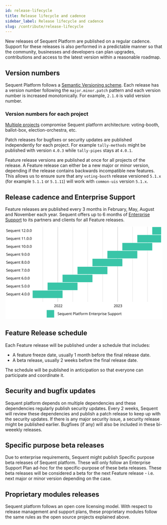 ```yaml
---
id: release-lifecycle
title: Release lifecycle and cadence
sidebar_label: Release lifecycle and cadence
slug: /contribute/release-lifecycle
---
```


New releases of Sequent Platform are published on a regular cadence. Support for
these releases is also performed in a predictable manner so that the community,
businesses and developers can plan upgrades, contributions and access to the
latest version within a reasonable roadmap.

## Version numbers

Sequent Platform follows a [Semantic Versioning scheme](https://semver.org/). 
Each  release has a version number following the `major.minor.patch` pattern and
each version number is increased monotonically. For  example, `2.1.0` is valid 
version number.

### Version numbers for each project

[Multiple projects](https://github.com/sequentech/) compromise Sequent platform 
architecture: voting-booth, ballot-box, election-orchestra, etc.

Patch releases for bugfixes or security updates are published 
independently for each project. For example `tally-methods` might be published 
with version `4.0.3` while `tally-pipes` stays at `4.0.1`.

Feature release versions are published at once for all projects of the release.
A Feature release can either be a new major or minor version, depending if the 
release contains backwards incompatible new features. This allows us to ensure 
sure that any `voting-booth` release versioned `5.1.x` (for example  `5.1.1` 
or `5.1.11`) will work with `common-uis` version `5.1.x`.
## Release cadence and Enterprise Support

Feature releases are published every 3 months in February, May, August and 
November each year. Sequent offers up to 6 months of 
[Enterprise Support](https://sequentech.io) to its partners and clients for all 
Feature releases.

![Releases timeline](./assets/releases-timeline.svg)

## Feature Release schedule

Each Feature release will be published under a schedule that includes:
- A feature freeze date, usually 1 month before the final release date.
- A beta release, usually 2 weeks before the final release date.

The schedule will be published in anticipation so that everyone can participate
and coordinate it.

## Security and bugfix updates

Sequent platform depends on multiple dependencies and these dependencies 
regularly publish security updates. Every 2 weeks, Sequent will review these
dependencies and publish a patch release to keep up with the security updates.
If there is any major security issue, a security release might be published
earlier. Bugfixes (if any) will also be included in these bi-weeekly releases. 

## Specific purpose beta releases

Due to enterprise requirements, Sequent might publish Specific purpose beta 
releases of Sequent platform. These will only follow an Enterprise Support Plan
ad-hoc for the specific-purpose of these beta releases. These beta releases will
be considered a beta for the next Feature release - i.e. next major or minor 
version depending on the case.

## Proprietary modules releases

Sequent platform follows an open core licensing model. With respect to release
management and support plans, these proprietary modules follow the same rules
as the open source projects explained above.